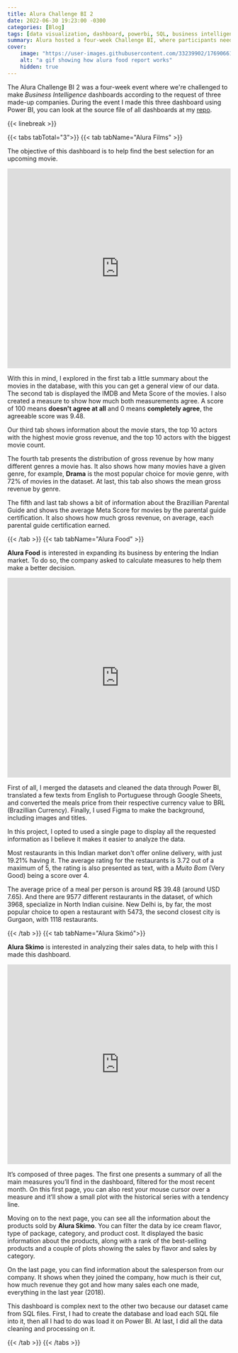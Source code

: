 ```yaml
---
title: Alura Challenge BI 2
date: 2022-06-30 19:23:00 -0300
categories: [Blog]
tags: [data visualization, dashboard, powerbi, SQL, business intelligence]
summary: Alura hosted a four-week Challenge BI, where participants needed to make 3 dashboards
cover:
    image: "https://user-images.githubusercontent.com/33239902/176906617-80e0a1c3-3b3a-4f26-9ee1-2747ba1e00e1.gif#vitrinedev"
    alt: "a gif showing how alura food report works"
    hidden: true
---
```


The Alura Challenge BI 2 was a four-week event where we're challenged to make _Business Intelligence_ dashboards according to the request of three made-up companies. During the event I made this three dashboard using Power BI, you can look at the source file of all dashboards at my [repo](https://github.com/devmedeiros/Alura-Challenge-BI-2).

{{< linebreak >}}

{{< tabs tabTotal="3">}}
{{< tab tabName="Alura Films" >}}

<p>The objective of this dashboard is to help find the best selection for an upcoming movie.</p>

<iframe title="Relatório Alura Films" width="100%" height="450" src="https://app.powerbi.com/view?r=eyJrIjoiZTllNjE2ZTQtNjdkMy00OGI4LTllNTAtM2RhNGE2YWU4YmZlIiwidCI6IjI2ZjA4NzIyLTFjOWUtNGVkZS1iN2VkLThhMmI3N2ZmM2Q5YyJ9&pageName=ReportSection11c983afd307f2fa2f9a" frameborder="0" allowFullScreen="true"></iframe>

<p>With this in mind, I explored in the first tab a little summary about the movies in the database, with this you can get a general view of our data. The second tab is displayed the IMDB and Meta Score of the movies. I also created a measure to show how much both measurements agree. A score of 100 means <strong>doesn't agree at all</strong> and 0 means <strong>completely agree</strong>, the agreeable score was 9.48.</p>
<p>Our third tab shows information about the movie stars, the top 10 actors with the highest movie gross revenue, and the top 10 actors with the biggest movie count.</p>
<p>The fourth tab presents the distribution of gross revenue by how many different genres a movie has. It also shows how many movies have a given genre, for example, <strong>Drama</strong> is the most popular choice for movie genre, with 72% of movies in the dataset. At last, this tab also shows the mean gross revenue by genre.</p>
<p>The fifth and last tab shows a bit of information about the Brazillian Parental Guide and shows the average Meta Score for movies by the parental guide certification. It also shows how much gross revenue, on average, each parental guide certification earned.</p>

{{< /tab >}}
{{< tab tabName="Alura Food" >}}

<p><strong>Alura Food</strong> is interested in expanding its business by entering the Indian market. To do so, the company asked to calculate measures to help them make a better decision.</p>

<iframe title="Relatório Alura Food" width="100%" height="450" src="https://app.powerbi.com/view?r=eyJrIjoiNGEzMTQzMGYtNzFhNC00YjcyLThiMDMtMGE2YTMzMDRhODFiIiwidCI6IjI2ZjA4NzIyLTFjOWUtNGVkZS1iN2VkLThhMmI3N2ZmM2Q5YyJ9&pageName=ReportSection" frameborder="0" allowFullScreen="true"></iframe>

<p>First of all, I merged the datasets and cleaned the data through Power BI, translated a few texts from English to Portuguese through Google Sheets, and converted the meals price from their respective currency value to BRL (Brazillian Currency). Finally, I used Figma to make the background, including images and titles.</p>
<p>In this project, I opted to used a single page to display all the requested information as I believe it makes it easier to analyze the data.</p>
<p>Most restaurants in this Indian market don't offer online delivery, with just 19.21% having it. The average rating for the restaurants is 3.72 out of a maximum of 5, the rating is also presented as text, with a <em>Muito Bom</em> (Very Good) being a score over 4.</p>
<p>The average price of a meal per person is around R$ 39.48 (around USD 7.65). And there are 9577 different restaurants in the dataset, of which 3968, specialize in North Indian cuisine. New Delhi is, by far, the most popular choice to open a restaurant with 5473, the second closest city is Gurgaon, with 1118 restaurants.</p>

{{< /tab >}}
{{< tab tabName="Alura Skimó">}}

<p><strong>Alura Skimo</strong> is interested in analyzing their sales data, to help with this I made this dashboard.</p>

<iframe title="Relatório Alura Skimo" width="100%" height="450" src="https://app.powerbi.com/view?r=eyJrIjoiNTllYjJmODItYzQxNC00ZmEzLTk5ZGMtZDgzNzY2NDM2ZGMxIiwidCI6IjI2ZjA4NzIyLTFjOWUtNGVkZS1iN2VkLThhMmI3N2ZmM2Q5YyJ9" frameborder="0" allowFullScreen="true"></iframe>

<p>It’s composed of three pages. The first one presents a summary of all the main measures you’ll find in the dashboard, filtered for the most recent month. On this first page, you can also rest your mouse cursor over a measure and it’ll show a small plot with the historical series with a tendency line.</p>
<p>Moving on to the next page, you can see all the information about the products sold by <strong>Alura Skimo</strong>. You can filter the data by ice cream flavor, type of package, category, and product cost. It displayed the basic information about the products, along with a rank of the best-selling products and a couple of plots showing the sales by flavor and sales by category.</p>
<p>On the last page, you can find information about the salesperson from our company. It shows when they joined the company, how much is their cut, how much revenue they got and how many sales each one made, everything in the last year (2018).</p>
<p>This dashboard is complex next to the other two because our dataset came from SQL files. First, I had to create the database and load each SQL file into it, then all I had to do was load it on Power BI. At last, I did all the data cleaning and processing on it.</p>

{{< /tab >}}
{{< /tabs >}}